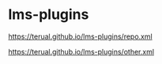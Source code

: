 # lms-plugins

https://terual.github.io/lms-plugins/repo.xml

https://terual.github.io/lms-plugins/other.xml
